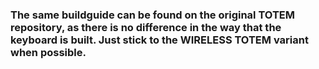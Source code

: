 ### The same buildguide can be found on the original TOTEM repository, as there is no difference in the way that the keyboard is built. Just stick to the WIRELESS TOTEM variant when possible.